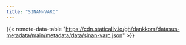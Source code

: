 ```yaml
---
title: "SINAN-VARC"
---
```


{{< remote-data-table "https://cdn.statically.io/gh/dankkom/datasus-metadata/main/metadata/data/sinan-varc.json" >}}
